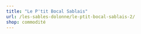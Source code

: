 ```yaml
---
title: "Le P'tit Bocal Sablais"
url: /les-sables-dolonne/le-ptit-bocal-sablais-2/
shop: commodité
---
```

